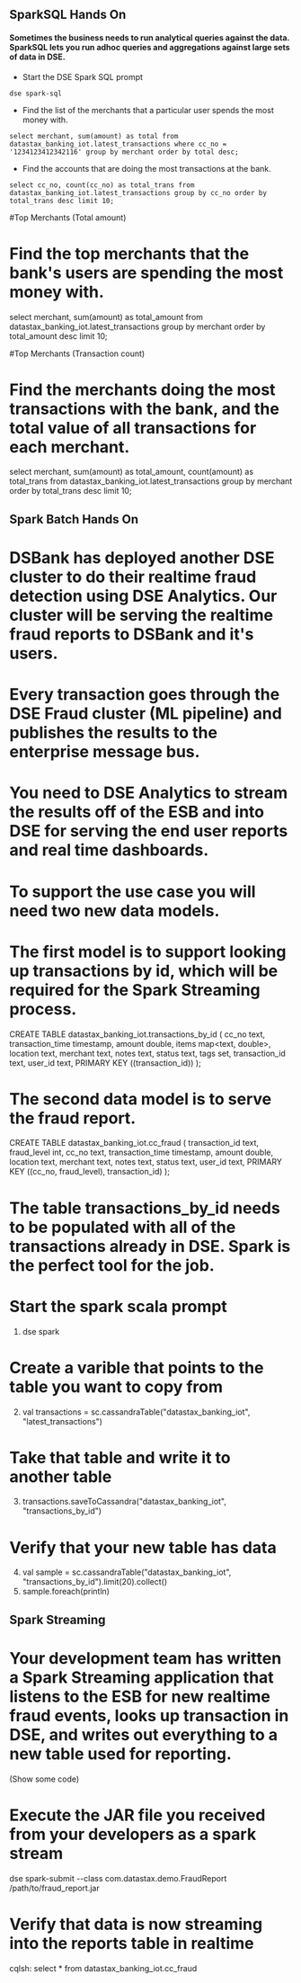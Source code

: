 ## SparkSQL Hands On
#### Sometimes the business needs to run analytical queries against the data. SparkSQL lets you run adhoc queries and aggregations against large sets of data in DSE.

* Start the DSE Spark SQL prompt

`dse spark-sql`

* Find the list of the merchants that a particular user spends the most money with.

`select merchant, sum(amount) as total from datastax_banking_iot.latest_transactions where cc_no = '1234123412342116' group by merchant order by total desc;`

* Find the accounts that are doing the most transactions at the bank.

`select cc_no, count(cc_no) as total_trans from datastax_banking_iot.latest_transactions group by cc_no order by total_trans desc limit 10;`

#Top Merchants (Total amount)
# Find the top merchants that the bank's users are spending the most money with.
select merchant, sum(amount) as total_amount from datastax_banking_iot.latest_transactions group by merchant order by total_amount desc limit 10;

#Top Merchants (Transaction count)
# Find the merchants doing the most transactions with the bank, and the total value of all transactions for each merchant.
select merchant, sum(amount) as total_amount, count(amount) as total_trans from datastax_banking_iot.latest_transactions group by merchant order by total_trans desc limit 10;


## Spark Batch Hands On
# DSBank has deployed another DSE cluster to do their realtime fraud detection using DSE Analytics. Our cluster will be serving the realtime fraud reports to DSBank and it's users.
# Every transaction goes through the DSE Fraud cluster (ML pipeline) and publishes the results to the enterprise message bus.
# You need to DSE Analytics to stream the results off of the ESB and into DSE for serving the end user reports and real time dashboards.

# To support the use case you will need two new data models.
# The first model is to support looking up transactions by id, which will be required for the Spark Streaming process.
CREATE TABLE datastax_banking_iot.transactions_by_id (
    cc_no text,
    transaction_time timestamp,
    amount double,
    items map<text, double>,
    location text,
    merchant text,
    notes text,
    status text,
    tags set<text>,
    transaction_id text,
    user_id text,
    PRIMARY KEY ((transaction_id))
);

# The second data model is to serve the fraud report.
CREATE TABLE datastax_banking_iot.cc_fraud (
    transaction_id text,
    fraud_level int,
    cc_no text,
    transaction_time timestamp,
    amount double,
    location text,
    merchant text,
    notes text,
    status text,
    user_id text,
    PRIMARY KEY ((cc_no, fraud_level), transaction_id)
);

# The table transactions_by_id needs to be populated with all of the transactions already in DSE. Spark is the perfect tool for the job.

# Start the spark scala prompt
1) dse spark

# Create a varible that points to the table you want to copy from
2) val transactions = sc.cassandraTable("datastax_banking_iot", "latest_transactions")

# Take that table and write it to another table
3) transactions.saveToCassandra("datastax_banking_iot", "transactions_by_id")

# Verify that your new table has data
4) val sample = sc.cassandraTable("datastax_banking_iot", "transactions_by_id").limit(20).collect()
5) sample.foreach(println)

## Spark Streaming
# Your development team has written a Spark Streaming application that listens to the ESB for new realtime fraud events, looks up transaction in DSE, and writes out everything to a new table used for reporting.

(Show some code)

# Execute the JAR file you received from your developers as a spark stream
dse spark-submit --class com.datastax.demo.FraudReport /path/to/fraud_report.jar

# Verify that data is now streaming into the reports table in realtime
cqlsh: select * from datastax_banking_iot.cc_fraud
